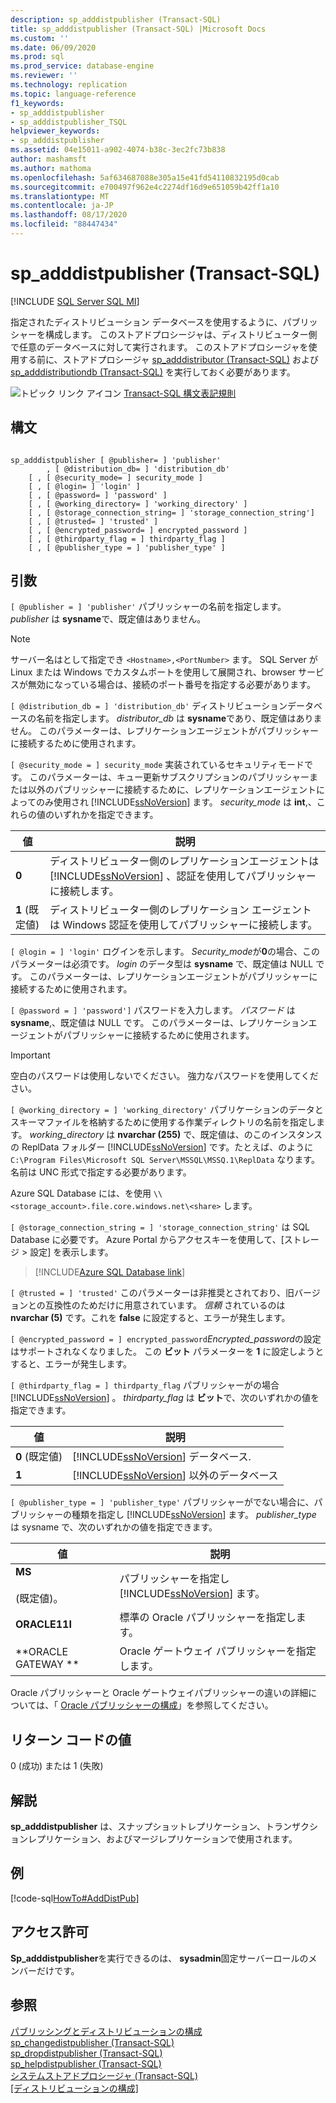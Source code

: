 ```yaml
---
description: sp_adddistpublisher (Transact-SQL)
title: sp_adddistpublisher (Transact-SQL) |Microsoft Docs
ms.custom: ''
ms.date: 06/09/2020
ms.prod: sql
ms.prod_service: database-engine
ms.reviewer: ''
ms.technology: replication
ms.topic: language-reference
f1_keywords:
- sp_adddistpublisher
- sp_adddistpublisher_TSQL
helpviewer_keywords:
- sp_adddistpublisher
ms.assetid: 04e15011-a902-4074-b38c-3ec2fc73b838
author: mashamsft
ms.author: mathoma
ms.openlocfilehash: 5af634687088e305a15e41fd54110832195d0cab
ms.sourcegitcommit: e700497f962e4c2274df16d9e651059b42ff1a10
ms.translationtype: MT
ms.contentlocale: ja-JP
ms.lasthandoff: 08/17/2020
ms.locfileid: "88447434"
---
```

# <a name="sp_adddistpublisher-transact-sql"></a>sp_adddistpublisher (Transact-SQL)
[!INCLUDE [SQL Server SQL MI](../../includes/applies-to-version/sql-asdbmi.md)]

  指定されたディストリビューション データベースを使用するように、パブリッシャーを構成します。 このストアドプロシージャは、ディストリビューター側で任意のデータベースに対して実行されます。 このストアドプロシージャを使用する前に、ストアドプロシージャ [sp_adddistributor &#40;Transact-SQL&#41;](../../relational-databases/system-stored-procedures/sp-adddistributor-transact-sql.md) および [sp_adddistributiondb &#40;Transact-SQL&#41;](../../relational-databases/system-stored-procedures/sp-adddistributiondb-transact-sql.md) を実行しておく必要があります。  
  
 ![トピック リンク アイコン](../../database-engine/configure-windows/media/topic-link.gif "トピック リンク アイコン") [Transact-SQL 構文表記規則](../../t-sql/language-elements/transact-sql-syntax-conventions-transact-sql.md)  
  
## <a name="syntax"></a>構文  
  
```  
  
sp_adddistpublisher [ @publisher= ] 'publisher'   
        , [ @distribution_db= ] 'distribution_db'   
    [ , [ @security_mode= ] security_mode ]   
    [ , [ @login= ] 'login' ]   
    [ , [ @password= ] 'password' ]   
    [ , [ @working_directory= ] 'working_directory' ]   
    [ , [ @storage_connection_string= ] 'storage_connection_string']
    [ , [ @trusted= ] 'trusted' ]   
    [ , [ @encrypted_password= ] encrypted_password ]   
    [ , [ @thirdparty_flag = ] thirdparty_flag ]  
    [ , [ @publisher_type = ] 'publisher_type' ]  
```  
  
## <a name="arguments"></a>引数  
`[ @publisher = ] 'publisher'` パブリッシャーの名前を指定します。 *publisher* は **sysname**で、既定値はありません。  

> [!NOTE]
> サーバー名はとして指定でき `<Hostname>,<PortNumber>` ます。 SQL Server が Linux または Windows でカスタムポートを使用して展開され、browser サービスが無効になっている場合は、接続のポート番号を指定する必要があります。
  
`[ @distribution_db = ] 'distribution_db'` ディストリビューションデータベースの名前を指定します。 *distributor_db* は **sysname**であり、既定値はありません。 このパラメーターは、レプリケーションエージェントがパブリッシャーに接続するために使用されます。  
  
`[ @security_mode = ] security_mode` 実装されているセキュリティモードです。 このパラメーターは、キュー更新サブスクリプションのパブリッシャーまたは以外のパブリッシャーに接続するために、レプリケーションエージェントによってのみ使用され [!INCLUDE[ssNoVersion](../../includes/ssnoversion-md.md)] ます。 *security_mode* は **int**,、これらの値のいずれかを指定できます。  
  
|値|説明|  
|-----------|-----------------|  
|**0**|ディストリビューター側のレプリケーションエージェントは [!INCLUDE[ssNoVersion](../../includes/ssnoversion-md.md)] 、認証を使用してパブリッシャーに接続します。|  
|**1** (既定値)|ディストリビューター側のレプリケーション エージェントは Windows 認証を使用してパブリッシャーに接続します。|  
  
`[ @login = ] 'login'` ログインを示します。 *Security_mode*が**0**の場合、このパラメーターは必須です。 *login* のデータ型は **sysname** で、既定値は NULL です。 このパラメーターは、レプリケーションエージェントがパブリッシャーに接続するために使用されます。  
  
`[ @password = ] 'password']` パスワードを入力します。 *パスワード* は **sysname**,、既定値は NULL です。 このパラメーターは、レプリケーションエージェントがパブリッシャーに接続するために使用されます。  
  
> [!IMPORTANT]  
>  空白のパスワードは使用しないでください。 強力なパスワードを使用してください。  
  
`[ @working_directory = ] 'working_directory'` パブリケーションのデータとスキーマファイルを格納するために使用する作業ディレクトリの名前を指定します。 *working_directory* は **nvarchar (255)** で、既定値は、のこのインスタンスの ReplData フォルダー [!INCLUDE[ssNoVersion](../../includes/ssnoversion-md.md)] です。たとえば、のように `C:\Program Files\Microsoft SQL Server\MSSQL\MSSQ.1\ReplData` なります。 名前は UNC 形式で指定する必要があります。  

 Azure SQL Database には、を使用 `\\<storage_account>.file.core.windows.net\<share>` します。

`[ @storage_connection_string = ] 'storage_connection_string'` は SQL Database に必要です。 Azure Portal からアクセスキーを使用して、[ストレージ > 設定] を表示します。

 > [!INCLUDE[Azure SQL Database link](../../includes/azure-sql-db-repl-for-more-information.md)]

`[ @trusted = ] 'trusted'` このパラメーターは非推奨とされており、旧バージョンとの互換性のためだけに用意されています。 *信頼* されているのは **nvarchar (5)** です。これを **false** に設定すると、エラーが発生します。  
  
`[ @encrypted_password = ] encrypted_password`*Encrypted_password*の設定はサポートされなくなりました。 この **ビット** パラメーターを **1** に設定しようとすると、エラーが発生します。  
  
`[ @thirdparty_flag = ] thirdparty_flag` パブリッシャーがの場合 [!INCLUDE[ssNoVersion](../../includes/ssnoversion-md.md)] 。 *thirdparty_flag* は **ビット**で、次のいずれかの値を指定できます。  
  
|値|説明|  
|-----------|-----------------|  
|**0** (既定値)|[!INCLUDE[ssNoVersion](../../includes/ssnoversion-md.md)] データベース.|  
|**1**|[!INCLUDE[ssNoVersion](../../includes/ssnoversion-md.md)] 以外のデータベース|  
  
`[ @publisher_type = ] 'publisher_type'` パブリッシャーがでない場合に、パブリッシャーの種類を指定し [!INCLUDE[ssNoVersion](../../includes/ssnoversion-md.md)] ます。 *publisher_type* は sysname で、次のいずれかの値を指定できます。  
  
|値|説明|  
|-----------|-----------------|  
|**MS**<br /><br /> (既定値)。|パブリッシャーを指定し [!INCLUDE[ssNoVersion](../../includes/ssnoversion-md.md)] ます。|  
|**ORACLE11I**|標準の Oracle パブリッシャーを指定します。|  
|**ORACLE GATEWAY **|Oracle ゲートウェイ パブリッシャーを指定します。|  
  
 Oracle パブリッシャーと Oracle ゲートウェイパブリッシャーの違いの詳細については、「 [Oracle パブリッシャーの構成](../../relational-databases/replication/non-sql/configure-an-oracle-publisher.md)」を参照してください。  
  
## <a name="return-code-values"></a>リターン コードの値  
 0 (成功) または 1 (失敗)  
  
## <a name="remarks"></a>解説  
 **sp_adddistpublisher** は、スナップショットレプリケーション、トランザクションレプリケーション、およびマージレプリケーションで使用されます。  
  
## <a name="example"></a>例  
 [!code-sql[HowTo#AddDistPub](../../relational-databases/replication/codesnippet/tsql/sp-adddistpublisher-tran_1.sql)]  
  
## <a name="permissions"></a>アクセス許可  
 **Sp_adddistpublisher**を実行できるのは、 **sysadmin**固定サーバーロールのメンバーだけです。  
  
## <a name="see-also"></a>参照  
 [パブリッシングとディストリビューションの構成](../../relational-databases/replication/configure-publishing-and-distribution.md)   
 [sp_changedistpublisher &#40;Transact-SQL&#41;](../../relational-databases/system-stored-procedures/sp-changedistpublisher-transact-sql.md)   
 [sp_dropdistpublisher &#40;Transact-SQL&#41;](../../relational-databases/system-stored-procedures/sp-dropdistpublisher-transact-sql.md)   
 [sp_helpdistpublisher &#40;Transact-SQL&#41;](../../relational-databases/system-stored-procedures/sp-helpdistpublisher-transact-sql.md)   
 [システムストアドプロシージャ &#40;Transact-SQL&#41;](../../relational-databases/system-stored-procedures/system-stored-procedures-transact-sql.md)   
 [[ディストリビューションの構成]](../../relational-databases/replication/configure-distribution.md)  
  
  
